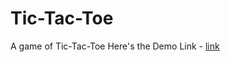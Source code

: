 # Tic-Tac-Toe
A game of Tic-Tac-Toe
Here's the Demo Link - <a href="sankalpmtellur.github.io/Tic-Tac-Toe/">link</a>
